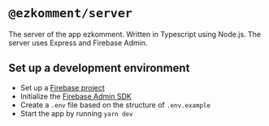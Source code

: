 # `@ezkomment/server`

The server of the app ezkomment. Written in Typescript using Node.js.
The server uses Express and Firebase Admin.

## Set up a development environment

- Set up a [Firebase project](https://firebase.google.com)
- Initialize the [Firebase Admin SDK](https://firebase.google.com/docs/admin/setup)
- Create a `.env` file based on the structure of `.env.example`
- Start the app by running `yarn dev`
